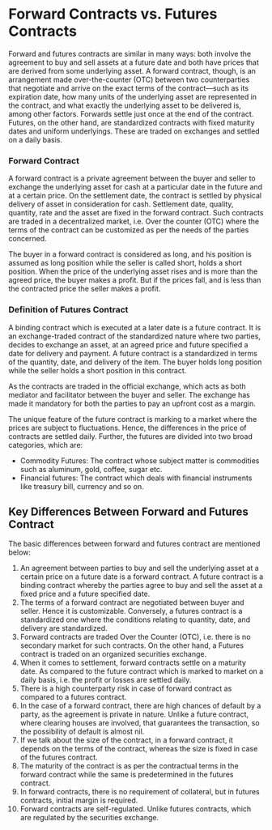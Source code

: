 # Forward Contracts vs. Futures Contracts

Forward and  futures contracts are similar in many ways: both involve the agreement to buy and sell assets at a future date and both have prices that are derived from some underlying asset. A forward contract, though, is an arrangement made over-the-counter (OTC) between two counterparties that negotiate and arrive on the exact terms of the contract—such as its expiration date, how many units of the underlying asset are represented in the contract, and what exactly the underlying asset to be delivered is, among other factors. Forwards settle just once at the end of the contract. Futures, on the other hand, are standardized contracts with fixed maturity dates and uniform underlyings. These are traded on exchanges and settled on a daily basis.

### Forward Contract

A forward contract is a private agreement between the buyer and seller to exchange the underlying asset for cash at a particular date in the future and at a certain price. On the settlement date, the contract is settled by physical delivery of asset in consideration for cash. Settlement date, quality, quantity, rate and the asset are fixed in the forward contract. Such contracts are traded in a decentralized market, i.e. Over the counter (OTC) where the terms of the contract can be customized as per the needs of the parties concerned.

The buyer in a forward contract is considered as long, and his position is assumed as long position while the seller is called short, holds a short position. When the price of the underlying asset rises and is more than the agreed price, the buyer makes a profit. But if the prices fall, and is less than the contracted price the seller makes a profit.

### Definition of Futures Contract

A binding contract which is executed at a later date is a future contract. It is an exchange-traded contract of the standardized nature where two parties, decides to exchange an asset, at an agreed price and future specified a date for delivery and payment. A future contract is a standardized in terms of the quantity, date, and delivery of the item. The buyer holds long position while the seller holds a short position in this contract.

As the contracts are traded in the official exchange, which acts as both mediator and facilitator between the buyer and seller. The exchange has made it mandatory for both the parties to pay an upfront cost as a margin.

The unique feature of the future contract is marking to a market where the prices are subject to fluctuations. Hence, the differences in the price of contracts are settled daily. Further, the futures are divided into two broad categories, which are:

-   Commodity Futures: The contract whose subject matter is commodities such as aluminum, gold, coffee, sugar etc.
-   Financial futures: The contract which deals with financial instruments like treasury bill, currency and so on.

## Key Differences Between Forward and Futures Contract

The basic differences between forward and futures contract are mentioned below:

1.  An agreement between parties to buy and sell the underlying asset at a certain price on a future date is a forward contract. A future contract is a binding contract whereby the parties agree to buy and sell the asset at a fixed price and a future specified date.
2.  The terms of a forward contract are negotiated between buyer and seller. Hence it is customizable. Conversely, a futures contract is a standardized one where the conditions relating to quantity, date, and delivery are standardized.
3.  Forward contracts are traded Over the Counter (OTC), i.e. there is no secondary market for such contracts. On the other hand, a Futures contract is traded on an organized securities exchange.
4.  When it comes to settlement, forward contracts settle on a maturity date. As compared to the future contract which is marked to market on a daily basis, i.e. the profit or losses are settled daily.
5.  There is a high counterparty risk in case of forward contract as compared to a futures contract.
6.  In the case of a forward contract, there are high chances of default by a party, as the agreement is private in nature. Unlike a future contract, where clearing houses are involved, that guarantees the transaction, so the possibility of default is almost nil.
7.  If we talk about the size of the contract, in a forward contract, it depends on the terms of the contract, whereas the size is fixed in case of the futures contract.
8.  The maturity of the contract is as per the contractual terms in the forward contract while the same is predetermined in the futures contract.
9.  In forward contracts, there is no requirement of collateral, but in futures contracts, initial margin is required.
10.  Forward contracts are self-regulated. Unlike futures contracts, which are regulated by the securities exchange.